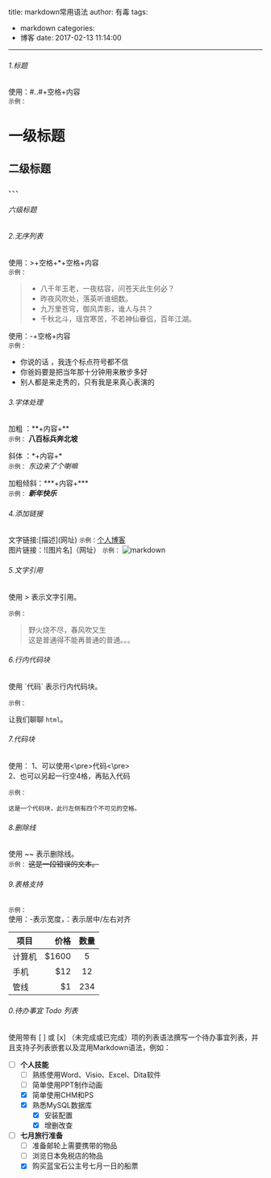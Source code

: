 title: markdown常用语法
author: 有毒
tags:
  - markdown
categories:
  - 博客
date: 2017-02-13 11:14:00
---
###### 1.标题
使用：#..#+空格+内容  
`示例：`

# 一级标题
## 二级标题
、、、
###### 六级标题




###### 2.无序列表 
使用：\>+空格+\*+空格+内容  
`示例：`
> * 八千年玉老，一夜枯容，问苍天此生何必？
> * 昨夜风吹处，落英听谁细数。
> * 九万里苍穹，御风弄影，谁人与共？
> * 千秋北斗，瑶宫寒苦，不若神仙眷侣，百年江湖。

使用：\-+空格+内容  
`示例：`
- 你说的话 ，我连个标点符号都不信
- 你爸妈要是把当年那十分钟用来散步多好
- 别人都是来走秀的，只有我是来真心表演的



###### 3.字体处理
加粗  ：\*\*+内容+\*\*  
`示例：`
**八百标兵奔北坡**

斜体   ：\*+内容+\*  
`示例：` *东边来了个喇嘛*

加粗倾斜：\*\*\*+内容+\*\*\*   
`示例：`    ***新年快乐***


###### 4.添加链接
文字链接:\[描述](网址) 
`示例：`[个人博客](buleshit.github.io)  
图片链接：![图片名]（网址）
`示例：` 
![markdown](https://www.zybuluo.com/static/img/logo.png)

###### 5.文字引用
使用 > 表示文字引用。

`示例：`

> 野火烧不尽，春风吹又生  
> 这是普通得不能再普通的普通。。。

###### 6.行内代码块
使用 \`代码` 表示行内代码块。

`示例：`

让我们聊聊 `html`。
###### 7.代码块
使用：
1、可以使用<\pre>代码<\pre>  
2、也可以另起一行空4格，再贴入代码

`示例：`

    这是一个代码块，此行左侧有四个不可见的空格。

###### 8.删除线
使用 ~~ 表示删除线。  
`示例：`
~~这是一段错误的文本。~~  
###### 9.表格支持
`示例：`  
使用：-表示宽度，：表示居中/左右对齐   

| 项目        | 价格   |  数量  |
| --------   | -----:  | :----:  |
| 计算机    | $1600 |   5     |
| 手机     |   $12   |   12   |
| 管线        |    $1    |  234  |

###### 0.待办事宜 Todo 列表
使用带有 [ ] 或 [x] （未完成或已完成）项的列表语法撰写一个待办事宜列表，并且支持子列表嵌套以及混用Markdown语法，例如：

        
- [ ] **个人技能**
    - [ ] 熟练使用Word、Visio、Excel、Dita软件
    - [ ] 简单使用PPT制作动画
    - [x] 简单使用CHM和PS
    - [x] 熟悉MySQL数据库
        - [x] 安装配置
        - [x] 增删改查
- [ ] **七月旅行准备**
    - [ ] 准备邮轮上需要携带的物品
    - [ ] 浏览日本免税店的物品
    - [x] 购买蓝宝石公主号七月一日的船票        
